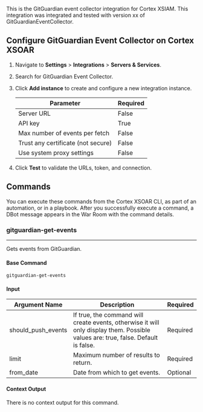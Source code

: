 This is the GitGuardian event collector integration for Cortex XSIAM.
This integration was integrated and tested with version xx of GitGuardianEventCollector.

## Configure GitGuardian Event Collector on Cortex XSOAR

1. Navigate to **Settings** > **Integrations** > **Servers & Services**.
2. Search for GitGuardian Event Collector.
3. Click **Add instance** to create and configure a new integration instance.

    | **Parameter** | **Required** |
    | --- | --- |
    | Server URL | False |
    | API key | True |
    | Max number of events per fetch | False |
    | Trust any certificate (not secure) | False |
    | Use system proxy settings | False |

4. Click **Test** to validate the URLs, token, and connection.

## Commands

You can execute these commands from the Cortex XSOAR CLI, as part of an automation, or in a playbook.
After you successfully execute a command, a DBot message appears in the War Room with the command details.

### gitguardian-get-events

***
Gets events from GitGuardian.

#### Base Command

`gitguardian-get-events`

#### Input

| **Argument Name** | **Description** | **Required** |
| --- | --- | --- |
| should_push_events | If true, the command will create events, otherwise it will only display them. Possible values are: true, false. Default is false. | Required | 
| limit | Maximum number of results to return. | Required | 
| from_date | Date from which to get events. | Optional | 

#### Context Output

There is no context output for this command.